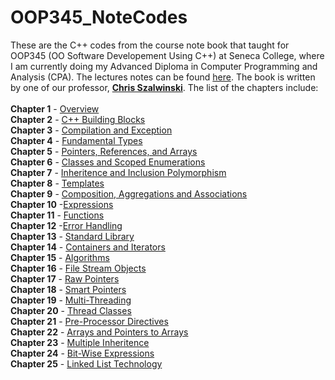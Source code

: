 # OOP345_NoteCodes
These are the C++ codes from the course note book that taught for OOP345 (OO Software Developement Using C++) at Seneca College, where I am currently doing my Advanced Diploma in Computer Programming and Analysis (CPA). The lectures notes can be found <a href="https://scs.senecac.on.ca/~oop345/" target="_blank">here</a>. The book is written by one of our professor, <a href="https://scs.senecac.on.ca/~chris.szalwinski/" target="_blank"><strong>Chris Szalwinski</strong></a>. The list of the chapters include:<br><br>
  <strong>Chapter 1</strong> - <a href="#">Overview</a><br>
  <strong>Chapter 2</strong> - <a href="https://github.com/HussainIslam/OOP345_NoteCodes/tree/master/Chapter%202%20-%20C%2B%2B%20Building%20Blocks">C++ Building Blocks</a><br>
  <strong>Chapter 3</strong> - <a href="https://github.com/HussainIslam/OOP345_NoteCodes/tree/master/Chapter%203%20-%20Compilation%20and%20Execution">Compilation and Exception</a><br>
  <strong>Chapter 4</strong> - <a href="https://github.com/HussainIslam/OOP345_NoteCodes/tree/master/Chapter%204%20-%20Fundamental%20Types">Fundamental Types</a><br>
  <strong>Chapter 5</strong> - <a href="https://github.com/HussainIslam/OOP345_NoteCodes/tree/master/Chapter%205%20-%20Pointers%2C%20References%20and%20Arrays">Pointers, References, and Arrays</a><br>
  <strong>Chapter 6</strong> - <a href="https://github.com/HussainIslam/OOP345_NoteCodes/tree/master/Chapter%206%20-%20Classes%20and%20Scoped%20Enumerations">Classes and Scoped Enumerations</a><br>
  <strong>Chapter 7</strong> - <a href="https://github.com/HussainIslam/OOP345_NoteCodes/tree/master/Chapter%207%20-%20Inheritence%20and%20Inclusion%20Polymorphism">Inheritence and Inclusion Polymorphism</a><br>
  <strong>Chapter 8</strong> - <a href="https://github.com/HussainIslam/OOP345_NoteCodes/tree/master/Chapter%208%20-%20Template">Templates</a><br>
  <strong>Chapter 9</strong> - <a href="https://github.com/HussainIslam/OOP345_NoteCodes/tree/master/Chapter%209%20-%20Compositions%2C%20Aggregations%2C%20and%20Associations">Composition, Aggregations and Associations</a><br>
  <strong>Chapter 10</strong> -<a href="https://github.com/HussainIslam/OOP345_NoteCodes/tree/master/Chapter%2010%20-%20Expressions">Expressions</a><br>
  <strong>Chapter 11</strong> - <a href="https://github.com/HussainIslam/OOP345_NoteCodes/tree/master/Chapter%2011%20-%20Functions">Functions</a><br>
  <strong>Chapter 12</strong> -<a href="https://github.com/HussainIslam/OOP345_NoteCodes/tree/master/Chapter%2012%20-%20Error%20Handling">Error Handling</a><br>
  <strong>Chapter 13</strong> - <a href="https://github.com/HussainIslam/OOP345_NoteCodes/tree/master/Chapter%2013%20-%20Standard%20Library">Standard Library</a><br>
  <strong>Chapter 14</strong> - <a href="https://github.com/HussainIslam/OOP345_NoteCodes/tree/master/Chapter%2014%20-%20Containers%20and%20Iterators">Containers and Iterators</a><br>
  <strong>Chapter 15</strong> - <a href="https://github.com/HussainIslam/OOP345_NoteCodes/tree/master/Chapter%2015%20-%20Algorithms">Algorithms</a><br>
  <strong>Chapter 16</strong> - <a href="https://github.com/HussainIslam/OOP345_NoteCodes/tree/master/Chapter%2016%20-%20File%20Stream%20Objects">File Stream Objects</a><br>
  <strong>Chapter 17</strong> - <a href="https://github.com/HussainIslam/OOP345_NoteCodes/tree/master/Chapter%2017%20-%20Raw%20Pointers">Raw Pointers</a><br>
  <strong>Chapter 18</strong> - <a href="https://github.com/HussainIslam/OOP345_NoteCodes/tree/master/Chapter%2018%20-%20Smart%20Pointers">Smart Pointers</a><br>
  <strong>Chapter 19</strong> - <a href="https://github.com/HussainIslam/OOP345_NoteCodes/tree/master/Chapter%2019%20-%20Multi-Threading">Multi-Threading</a><br>
  <strong>Chapter 20</strong> - <a href="https://github.com/HussainIslam/OOP345_NoteCodes/tree/master/Chapter%2020%20-%20Thread%20Classes">Thread Classes</a><br>
  <strong>Chapter 21</strong> - <a href="https://github.com/HussainIslam/OOP345_NoteCodes/tree/master/Chapter%2021%20-%20Pre-Processor%20Directives">Pre-Processor Directives</a><br>
  <strong>Chapter 22</strong> - <a href="https://github.com/HussainIslam/OOP345_NoteCodes/tree/master/Chapter%2022%20-%20Arrays%20and%20Pointers%20to%20Arrays">Arrays and Pointers to Arrays</a><br>
  <strong>Chapter 23</strong> - <a href="https://github.com/HussainIslam/OOP345_NoteCodes/tree/master/Chapter%2023%20-%20Multiple%20Inheritance">Multiple Inheritence</a><br>
  <strong>Chapter 24</strong> - <a href="https://github.com/HussainIslam/OOP345_NoteCodes/tree/master/Chapter%2024%20-%20Bit-Wise%20Expressions">Bit-Wise Expressions</a><br>
  <strong>Chapter 25</strong> - <a href="https://github.com/HussainIslam/OOP345_NoteCodes/tree/master/Chapter%2025%20-%20Introduction%20to%20Linked%20Lists">Linked List Technology</a><br>
  <!--<strong>Chapter 26</strong> - <a href="#">Other Topics</a><br>-->

